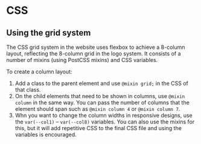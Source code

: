 # CSS

## Using the grid system

The CSS grid system in the website uses flexbox to achieve a 8-column layout, reflecting the 8-column grid in the logo system. It consists of a number of mixins (using PostCSS mixins) and CSS variables.

To create a column layout:

1. Add a class to the parent element and use `@mixin grid;` in the CSS of that class.
2. On the child elements that need to be shown in columns, use `@mixin column` in the same way. You can pass the number of columns that the element should span such as `@mixin column 4` or `@mixin column 7`.
3. Whn you want to change the column widths in responsive designs, use the `var(--col1)` – `var(--col8)` variables. You can also use the mixins for this, but it will add repetitive CSS to the final CSS file and using the variables is encouraged.
